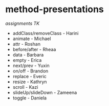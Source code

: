 # method-presentations

*assignments TK*

<ul>
  <li>addClass/removeClass - Harini</li>
  <li>animate - Michael</li>
  <li>attr - Roshan</li>
  <li>before/after - Rheaa</li>
  <li>data - Barbara</li>
  <li>empty - Erica</li>
  <li>next/prev - Yuxin</li>
  <li>on/off - Brandon</li>
  <li>replace - Everic</li>
  <li>resize - Kathryn</li>
  <li>scroll - Kazi</li>
  <li>slideUp/slideDown - Zameena</li>
  <li>toggle - Daniela</li>
  <!-- <li>submit</li> -->
</ul>